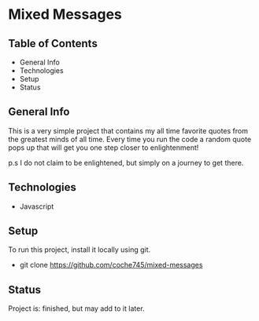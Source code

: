 # Mixed Messages
## Table of Contents
+ General Info
+ Technologies
+ Setup
+ Status
## General Info
This is a very simple project that contains my all time favorite quotes from the greatest minds of all time. Every time you run the code a random quote pops up that will get you one step closer to enlightenment! 

p.s I do not claim to be enlightened, but simply on a journey to get there.
## Technologies
+ Javascript
## Setup
To run this project, install it locally using git.
+ git clone https://github.com/coche745/mixed-messages
## Status
Project is: finished, but may add to it later.